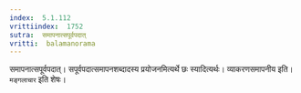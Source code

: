 ```yaml
---
index:  5.1.112
vrittiindex:  1752
sutra:  समापनात्सपूर्वपदात्
vritti:  balamanorama 
---
```


समापनात्सपूर्वपदात्। सपूर्वपदात्समापनशब्दादस्य प्रयोजनमित्यर्थे छः स्यादित्यर्थः। व्याकरणसमापनीय इति। `मङ्गलाचार` इति शेषः। 

